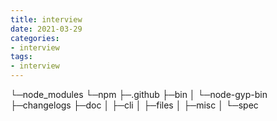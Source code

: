 ```yaml
---
title: interview
date: 2021-03-29
categories:
- interview
tags:
- interview
---
```



└─node_modules
    └─npm
        ├─.github
        ├─bin
        │  └─node-gyp-bin
        ├─changelogs
        ├─doc
        │  ├─cli
        │  ├─files
        │  ├─misc
        │  └─spec